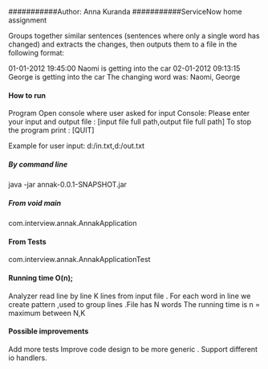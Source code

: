 ###########Author: Anna Kuranda
###########ServiceNow home assignment

Groups together similar sentences (sentences where only a single word has
changed) and extracts the changes, then outputs them to a file in the following format:

01-01-2012 19:45:00 Naomi is getting into the car
02-01-2012 09:13:15 George is getting into the car
The changing word was: Naomi, George

#### How to run
Program Open console where user asked for input 
Console:
Please enter your input and output file : [input file full path,output file full path]
To stop the program print : [QUIT]

Example for user input:
d:/in.txt,d:/out.txt
##### By command line
java -jar annak-0.0.1-SNAPSHOT.jar
##### From void main
com.interview.annak.AnnakApplication
#### From Tests
com.interview.annak.AnnakApplicationTest

#### Running time O(n);
Analyzer read line by line K lines from input file .
For each word in line we create pattern ,used to group lines .File has N words
The running time is n = maximum between N,K

#### Possible improvements
Add more tests 
Improve code design to be more generic .
Support different io handlers.


